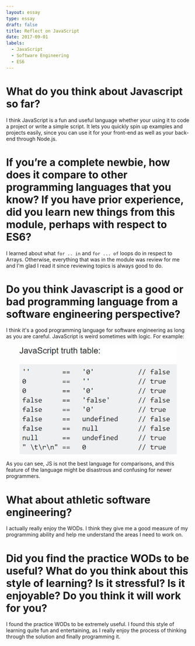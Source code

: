 ```yaml
---
layout: essay
type: essay
draft: false
title: Reflect on JavaScript
date: 2017-09-01
labels:
  - JavaScript
  - Software Engineering
  - ES6
---
```


# What do you think about Javascript so far?

I think JavaScript is a fun and useful language whether your using it to code a project or write a simple script. It lets you quickly spin up examples and projects easily, since you can use it for your front-end as well as your back-end through Node.js.

# If you’re a complete newbie, how does it compare to other programming languages that you know? If you have prior experience, did you learn new things from this module, perhaps with respect to ES6? 

I learned about what `for .. in` and `for ... of` loops do in respect to Arrays. Otherwise, everything that was in the module was review for me and I'm glad I read it since reviewing topics is always good to do.

# Do you think Javascript is a good or bad programming language from a software engineering perspective?

I think it's a good programming language for software engineering as long as you are careful. JavaScript is weird sometimes with logic. For example: 

<center>
  <img style="height: 300px;" src="../images/js_logic.png"/>
</center>

As you can see, JS is not the best language for comparisons, and this feature of the language might be disastrous and confusing for newer programmers.

# What about athletic software engineering? 

I actually really enjoy the WODs. I think they give me a good measure of my programming ability and help me understand the areas I need to work on. 

# Did you find the practice WODs to be useful? What do you think about this style of learning? Is it stressful? Is it enjoyable? Do you think it will work for you?

I found the practice WODs to be extremely useful. I found this style of learning quite fun and entertaining, as I really enjoy the process of thinking through the solution and finally programming it.
